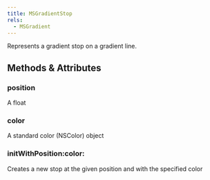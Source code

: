 ```yaml
---
title: MSGradientStop
rels:
  - MSGradient
---
```




Represents a gradient stop on a gradient line.

## Methods & Attributes

### position

A float

### color

A standard color (NSColor) object

### initWithPosition:color:

Creates a new stop at the given position and with the specified color
